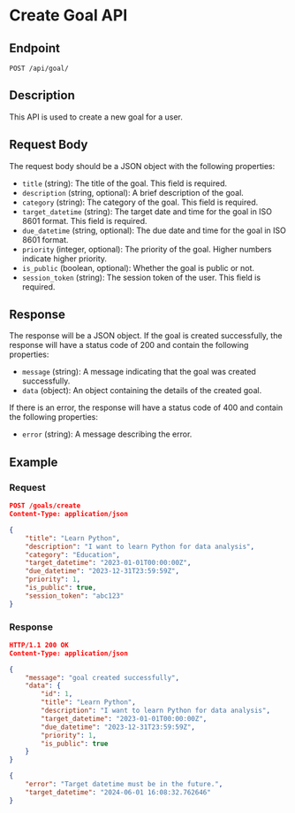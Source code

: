 # Create Goal API

## Endpoint

`POST /api/goal/`

## Description

This API is used to create a new goal for a user.

## Request Body

The request body should be a JSON object with the following properties:

- `title` (string): The title of the goal. This field is required.
- `description` (string, optional): A brief description of the goal.
- `category` (string): The category of the goal. This field is required.
- `target_datetime` (string): The target date and time for the goal in ISO 8601 format. This field is required.
- `due_datetime` (string, optional): The due date and time for the goal in ISO 8601 format.
- `priority` (integer, optional): The priority of the goal. Higher numbers indicate higher priority.
- `is_public` (boolean, optional): Whether the goal is public or not.
- `session_token` (string): The session token of the user. This field is required.

## Response

The response will be a JSON object. If the goal is created successfully, the response will have a status code of 200 and contain the following properties:

- `message` (string): A message indicating that the goal was created successfully.
- `data` (object): An object containing the details of the created goal.

If there is an error, the response will have a status code of 400 and contain the following properties:

- `error` (string): A message describing the error.

## Example

### Request

```json
POST /goals/create
Content-Type: application/json

{
    "title": "Learn Python",
    "description": "I want to learn Python for data analysis",
    "category": "Education",
    "target_datetime": "2023-01-01T00:00:00Z",
    "due_datetime": "2023-12-31T23:59:59Z",
    "priority": 1,
    "is_public": true,
    "session_token": "abc123"
}
```

### Response

```json
HTTP/1.1 200 OK
Content-Type: application/json

{
    "message": "goal created successfully",
    "data": {
        "id": 1,
        "title": "Learn Python",
        "description": "I want to learn Python for data analysis",
        "target_datetime": "2023-01-01T00:00:00Z",
        "due_datetime": "2023-12-31T23:59:59Z",
        "priority": 1,
        "is_public": true
    }
}
```
```json
{
    "error": "Target datetime must be in the future.",
    "target_datetime": "2024-06-01 16:08:32.762646"
}
```
